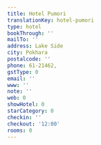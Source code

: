 ```yaml
---
title: Hotel Pumori
translationKey: hotel-pumori
type: hotel
bookThrough: ''
mailTo: ''
address: Lake Side
city: Pokhara
postalcode: ''
phone: 61-21462,
gstType: 0
email: ''
www: ''
note: ''
web: 0
showHotel: 0
starCategory: 0
checkin: ''
checkout: '12:00'
rooms: 0
---
```

